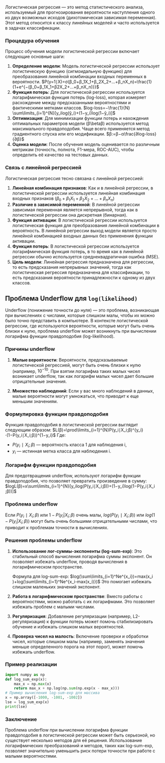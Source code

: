 Логистическая регрессия — это метод статистического анализа, используемый для прогнозирования вероятности наступления одного из двух возможных исходов (дихотомическая зависимая переменная). Этот метод относится к классу линейных моделей и часто используется в задачах классификации.

### Процедура обучения

Процесс обучения модели логистической регрессии включает следующие основные шаги:

1. **Определение модели**: Модель логистической регрессии использует логистическую функцию (сигмоидальную функцию) для преобразования линейной комбинации входных переменных в вероятности.
	$P(y=1∣X)=σ(β_0​+β_1​X_1​+β_2​X_2​+...+β_n​X_n​)=\frac{1}{1+e^{−(β_0​+β_1​X_1​+β2​X_2​+...+β_n​X_n​)}}$
2. **Функция потерь**: Для логистической регрессии используется логарифмическая функция потерь (log-loss), которая измеряет расхождение между предсказанными вероятностями и фактическими метками классов.
	$log-loss=−\frac{1}{N}​\sum\limits_{i=1}^{N}​[y_i​log(ŷ_i​)+(1−y_i​)log(1−ŷ_i​)]$
3. **Оптимизация**: Для минимизации функции потерь и нахождения оптимальных параметров модели (β\betaβ) используется метод максимального правдоподобия. Чаще всего применяется метод градиентного спуска или его модификации.
		$β:=β−α\frac{∂log-loss​}{∂β}$
4. **Оценка модели**: После обучения модель оценивается по различным метрикам (точность, полнота, F1-мера, ROC-AUC), чтобы определить её качество на тестовых данных.
### Связь с линейной регрессией

Логистическая регрессия тесно связана с линейной регрессией:

1. **Линейная комбинация признаков**: Как и в линейной регрессии, в логистической регрессии используется линейная комбинация входных признаков $(β_0+β_1X_1+β_2X_2+...+β_nX_n)$
2. **Различие в зависимой переменной**: В линейной регрессии зависимая переменная является непрерывной, тогда как в логистической регрессии она дискретная (бинарная).
3. **Функция активации**: В логистической регрессии используется логистическая функция для преобразования линейной комбинации в вероятность. В линейной регрессии выход модели является просто линейной комбинацией входных данных без применения функции активации.
4. **Функция потерь**: В логистической регрессии используется логарифмическая функция потерь, в то время как в линейной регрессии обычно используется среднеквадратичная ошибка (MSE).
5. **Цель модели**: Линейная регрессия предназначена для регрессии, то есть предсказания непрерывных значений, тогда как логистическая регрессия предназначена для классификации, то есть предсказания вероятности принадлежности к одному из двух классов.

## Проблема Underflow для `log(likelihood)`

Underflow (понижение точности до нуля) — это проблема, возникающая при вычислениях с числами, которые слишком малы, чтобы их можно было точно представить в компьютере. В контексте логистической регрессии, где используются вероятности, которые могут быть очень близки к нулю, проблема underflow может возникнуть при вычислении логарифма функции правдоподобия (log-likelihood).

### Причины underflow

1. **Малые вероятности**: Вероятности, предсказываемые логистической регрессией, могут быть очень близки к нулю (например, $10^{-10}$. При взятии логарифма таких малых чисел возникает underflow, так как логарифм малых чисел дает большие отрицательные значения.
    
2. **Множество наблюдений**: Если у вас много наблюдений в данных, малые вероятности могут умножаться, что приводит к еще меньшим значениям.
    

### Формулировка функции правдоподобия

Функция правдоподобия в логистической регрессии выглядит следующим образом:
$L(β)=\prod\limits_{i=1}^{N}​P(y_i​∣X_i​;β)^{y_i}​⋅(1−P(y_i​∣X_i​;β))^{1−y_i}​$
Где:

- $P(y_i​∣X_i​;β)$ — вероятность класса 1 для наблюдения i,
- $y_i$ — истинная метка класса для наблюдения i.
### Логарифм функции правдоподобия

Для предотвращения underflow, используют логарифм функции правдоподобия, что позволяет превратить произведение в сумму:
$logL(β)=x\sum\limits_{i=1}^{N}​[y_i​log(P(y_i​∣X_i​;β))+(1−y_i​)log(1−P(y_i​∣X_i​;β))]$
### Проблема underflow

Если $P(y_i​∣X_i​;β)$  или $1  - P(y_i|X_i;β)$ очень малы, $log⁡(P(y_i​∣X_i​;β))$ или $log(1  - P(y_i|X_i;β))$ могут быть очень большими отрицательными числами, что приводит к проблемам точности в вычислениях.
### Решения проблемы underflow

1. **Использование лог-суммы-экспоненты (log-sum-exp)**: Это стабильный способ вычисления логарифма суммы экспонент. Он позволяет избежать underflow, проводя вычисления в логарифмическом пространстве.
    
    Формула для log-sum-exp:
    $log(\sum\limits_{i=1}^N​e^{x_i​})=max(x_i​)+log(\sum\limits_{i=1}^N​e^{x_i​-max(x_i)})$
    Это помогает избежать слишком маленьких значений экспонент.
    
2. **Работа в логарифмическом пространстве**: Вместо работы с вероятностями, можно работать с их логарифмами. Это позволяет избежать проблем с малыми числами.
    
3. **Регуляризация**: Добавление регуляризации (например, L2-регуляризация) к функции потерь может помочь стабилизировать обучение и избежать слишком малых вероятностей.
    
4. **Проверка чисел на малость**: Включение проверки и обработки чисел, которые слишком малы (например, заменять значения меньше определенного порога на этот порог), может помочь избежать underflow.
### Пример реализации
```python
import numpy as np  
def log_sum_exp(x):
	max_x = np.max(x)
    return max_x + np.log(np.sum(np.exp(x - max_x)))
# Пример вычисления log-sum-exp для массива 
x = np.array([-1000, -1001, -1002]) 
lse = log_sum_exp(x) 
print(lse)
```

### Заключение

Проблема underflow при вычислении логарифма функции правдоподобия в логистической регрессии может быть серьезной, но существует несколько методов для её решения. Использование логарифмических преобразований и методов, таких как log-sum-exp, позволяет значительно уменьшить риск потери точности при работе с малыми вероятностями.